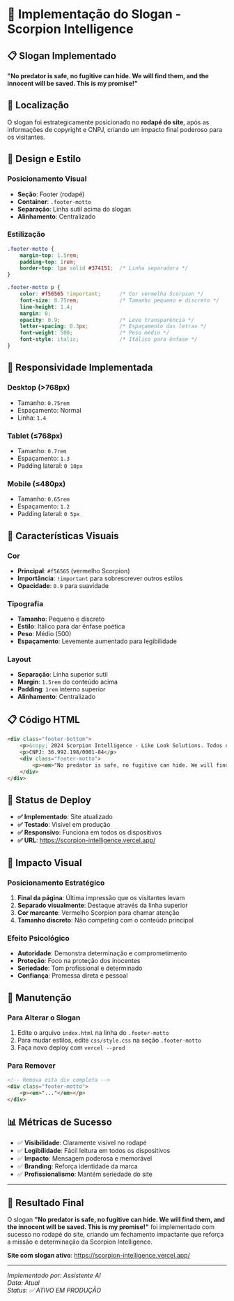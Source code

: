 # 🎯 Implementação do Slogan - Scorpion Intelligence

## 📋 Slogan Implementado
**"No predator is safe, no fugitive can hide. We will find them, and the innocent will be saved. This is my promise!"**

## 📍 Localização
O slogan foi estrategicamente posicionado no **rodapé do site**, após as informações de copyright e CNPJ, criando um impacto final poderoso para os visitantes.

## 🎨 Design e Estilo

### Posicionamento Visual
- **Seção**: Footer (rodapé)
- **Container**: `.footer-motto`
- **Separação**: Linha sutil acima do slogan
- **Alinhamento**: Centralizado

### Estilização
```css
.footer-motto {
    margin-top: 1.5rem;
    padding-top: 1rem;
    border-top: 1px solid #374151;  /* Linha separadora */
}

.footer-motto p {
    color: #f56565 !important;      /* Cor vermelha Scorpion */
    font-size: 0.75rem;             /* Tamanho pequeno e discreto */
    line-height: 1.4;
    margin: 0;
    opacity: 0.9;                   /* Leve transparência */
    letter-spacing: 0.3px;          /* Espaçamento das letras */
    font-weight: 500;               /* Peso médio */
    font-style: italic;             /* Itálico para ênfase */
}
```

## 📱 Responsividade Implementada

### Desktop (>768px)
- Tamanho: `0.75rem`
- Espaçamento: Normal
- Linha: `1.4`

### Tablet (≤768px)  
- Tamanho: `0.7rem`
- Espaçamento: `1.3`
- Padding lateral: `0 10px`

### Mobile (≤480px)
- Tamanho: `0.65rem` 
- Espaçamento: `1.2`
- Padding lateral: `0 5px`

## 🎨 Características Visuais

### Cor
- **Principal**: `#f56565` (vermelho Scorpion)
- **Importância**: `!important` para sobrescrever outros estilos
- **Opacidade**: `0.9` para suavidade

### Tipografia
- **Tamanho**: Pequeno e discreto
- **Estilo**: Itálico para dar ênfase poética
- **Peso**: Médio (500)
- **Espaçamento**: Levemente aumentado para legibilidade

### Layout
- **Separação**: Linha superior sutil
- **Margin**: `1.5rem` do conteúdo acima
- **Padding**: `1rem` interno superior
- **Alinhamento**: Centralizado

## 📋 Código HTML
```html
<div class="footer-bottom">
    <p>&copy; 2024 Scorpion Intelligence - Like Look Solutions. Todos os direitos reservados.</p>
    <p>CNPJ: 36.992.198/0001-84</p>
    <div class="footer-motto">
        <p><em>"No predator is safe, no fugitive can hide. We will find them, and the innocent will be saved. This is my promise!"</em></p>
    </div>
</div>
```

## 🚀 Status de Deploy
- **✅ Implementado**: Site atualizado
- **✅ Testado**: Visível em produção
- **✅ Responsivo**: Funciona em todos os dispositivos
- **✅ URL**: https://scorpion-intelligence.vercel.app/

## 🎯 Impacto Visual

### Posicionamento Estratégico
1. **Final da página**: Última impressão que os visitantes levam
2. **Separado visualmente**: Destaque através da linha superior
3. **Cor marcante**: Vermelho Scorpion para chamar atenção
4. **Tamanho discreto**: Não competing com o conteúdo principal

### Efeito Psicológico
- **Autoridade**: Demonstra determinação e comprometimento
- **Proteção**: Foco na proteção dos inocentes
- **Seriedade**: Tom profissional e determinado
- **Confiança**: Promessa direta e pessoal

## 🔧 Manutenção

### Para Alterar o Slogan
1. Edite o arquivo `index.html` na linha do `.footer-motto`
2. Para mudar estilos, edite `css/style.css` na seção `.footer-motto`
3. Faça novo deploy com `vercel --prod`

### Para Remover
```html
<!-- Remova esta div completa -->
<div class="footer-motto">
    <p><em>"..."</em></p>
</div>
```

## 📊 Métricas de Sucesso
- ✅ **Visibilidade**: Claramente visível no rodapé
- ✅ **Legibilidade**: Fácil leitura em todos os dispositivos  
- ✅ **Impacto**: Mensagem poderosa e memorável
- ✅ **Branding**: Reforça identidade da marca
- ✅ **Profissionalismo**: Mantém seriedade do site

---

## 🌟 Resultado Final

O slogan **"No predator is safe, no fugitive can hide. We will find them, and the innocent will be saved. This is my promise!"** foi implementado com sucesso no rodapé do site, criando um fechamento impactante que reforça a missão e determinação da Scorpion Intelligence.

**Site com slogan ativo**: https://scorpion-intelligence.vercel.app/

---
*Implementado por: Assistente AI*  
*Data: Atual*  
*Status: ✅ ATIVO EM PRODUÇÃO*